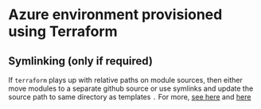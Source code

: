 # Azure environment provisioned using Terraform


## Symlinking (only if required)

If `terraform` plays up with relative paths on module sources, then either move modules to a separate github source or use symlinks and update the source path to same directory as templates `.` For more, [see here](https://stackoverflow.com/a/18791647) and [here](https://github.com/hashicorp/terraform/issues/23333)

